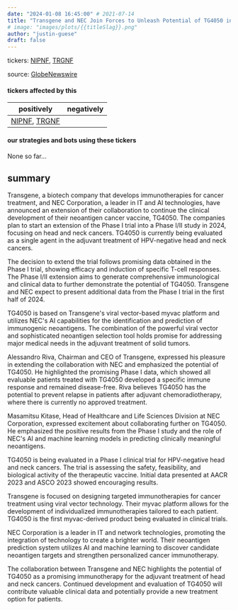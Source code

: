 ```yaml
---
date: "2024-01-08 16:45:00" # 2021-07-14
title: "Transgene and NEC Join Forces to Unleash Potential of TG4050 in Head and Neck Cancers: Phase I Trial Extended"
# image: "images/plots/{{titleSlag}}.png"
author: "justin-guese"
draft: false
---
```

tickers: <a href='https://finance.yahoo.com/quote/NIPNF' target='_blank'>NIPNF</a>, <a href='https://finance.yahoo.com/quote/TRGNF' target='_blank'>TRGNF</a> 

source: <a href='https://www.globenewswire.com/news-release/2024/01/08/2805681/0/en/Transgene-and-NEC-Extend-their-Collaboration-to-Continue-Joint-Clinical-Development-of-Neoantigen-Cancer-Vaccine-TG4050.html' target='_blank'>GlobeNewswire</a>

#### tickers affected by this

| positively | negatively |
|------------|------------
| <a href='https://finance.yahoo.com/quote/NIPNF' target='_blank'>NIPNF</a>, <a href='https://finance.yahoo.com/quote/TRGNF' target='_blank'>TRGNF</a> |  |

#### our strategies and bots using these tickers

None so far...

## summary

Transgene, a biotech company that develops immunotherapies for cancer treatment, and NEC Corporation, a leader in IT and AI technologies, have announced an extension of their collaboration to continue the clinical development of their neoantigen cancer vaccine, TG4050. The companies plan to start an extension of the Phase I trial into a Phase I/II study in 2024, focusing on head and neck cancers. TG4050 is currently being evaluated as a single agent in the adjuvant treatment of HPV-negative head and neck cancers. 

The decision to extend the trial follows promising data obtained in the Phase I trial, showing efficacy and induction of specific T-cell responses. The Phase I/II extension aims to generate comprehensive immunological and clinical data to further demonstrate the potential of TG4050. Transgene and NEC expect to present additional data from the Phase I trial in the first half of 2024.

TG4050 is based on Transgene's viral vector-based myvac platform and utilizes NEC's AI capabilities for the identification and prediction of immunogenic neoantigens. The combination of the powerful viral vector and sophisticated neoantigen selection tool holds promise for addressing major medical needs in the adjuvant treatment of solid tumors.

Alessandro Riva, Chairman and CEO of Transgene, expressed his pleasure in extending the collaboration with NEC and emphasized the potential of TG4050. He highlighted the promising Phase I data, which showed all evaluable patients treated with TG4050 developed a specific immune response and remained disease-free. Riva believes TG4050 has the potential to prevent relapse in patients after adjuvant chemoradiotherapy, where there is currently no approved treatment.

Masamitsu Kitase, Head of Healthcare and Life Sciences Division at NEC Corporation, expressed excitement about collaborating further on TG4050. He emphasized the positive results from the Phase I study and the role of NEC's AI and machine learning models in predicting clinically meaningful neoantigens.

TG4050 is being evaluated in a Phase I clinical trial for HPV-negative head and neck cancers. The trial is assessing the safety, feasibility, and biological activity of the therapeutic vaccine. Initial data presented at AACR 2023 and ASCO 2023 showed encouraging results.

Transgene is focused on designing targeted immunotherapies for cancer treatment using viral vector technology. Their myvac platform allows for the development of individualized immunotherapies tailored to each patient. TG4050 is the first myvac-derived product being evaluated in clinical trials.

NEC Corporation is a leader in IT and network technologies, promoting the integration of technology to create a brighter world. Their neoantigen prediction system utilizes AI and machine learning to discover candidate neoantigen targets and strengthen personalized cancer immunotherapy.

The collaboration between Transgene and NEC highlights the potential of TG4050 as a promising immunotherapy for the adjuvant treatment of head and neck cancers. Continued development and evaluation of TG4050 will contribute valuable clinical data and potentially provide a new treatment option for patients.